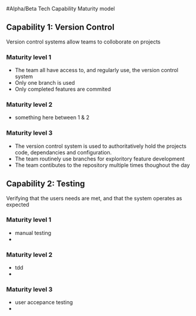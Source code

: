#Alpha/Beta Tech Capability Maturity model


## Capability 1: Version Control
Version control systems allow teams to colloborate on projects

### Maturity level 1
 - The team all have access to, and regularly use, the version control system
 - Only one branch is used
 - Only completed features are commited
### Maturity level 2
 - something here between 1 & 2
### Maturity level 3
 - The version control system is used to authoritatively hold the projects code, dependancies and configuration. 
 - The team routinely use branches for exploritory feature development
 - The team contibutes to the repository multiple times thoughout the day

## Capability 2: Testing
Verifying that the users needs are met, and that the system operates as expected

### Maturity level 1
  -  manual testing
  - 

### Maturity level 2
  - tdd
  - 

### Maturity level 3
  - user accepance testing
  - 
